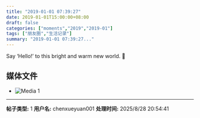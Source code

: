 ```yaml
---
title: "2019-01-01 07:39:27"
date: 2019-01-01T15:00:00+08:00
draft: false
categories: ["moments","2019","2019-01"]
tags: ["朋友圈","生活记录"]
summary: "2019-01-01 07:39:27..."
---
```


Say ‘Hello!’ to this bright and warm new world. 🌄

## 媒体文件

- ![Media 1](/Moments/photos/2019-01-01/201901010739270.jpg)

---

**帖子类型:** 1
**用户名:** chenxueyuan001
**处理时间:** 2025/8/28 20:54:41